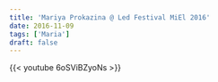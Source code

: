 ```yaml
---
title: 'Mariya Prokazina @ Led Festival MiEl 2016'
date: 2016-11-09
tags: ['Maria']
draft: false
---
```

{{< youtube 6oSViBZyoNs  >}}
